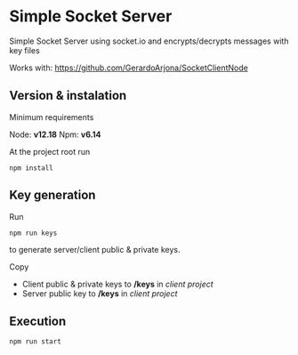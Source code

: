 # Simple Socket Server
Simple Socket Server using socket.io and encrypts/decrypts messages with key files

Works with: https://github.com/GerardoArjona/SocketClientNode

## Version & instalation

Minimum requirements

Node: **v12.18**
Npm: **v6.14**

At the project root run

	npm install

## Key generation

Run

	npm run keys

to generate server/client public & private keys.

Copy

- Client public & private keys to **/keys** in *client project*
- Server public key to **/keys** in *client project*

## Execution

	npm run start

